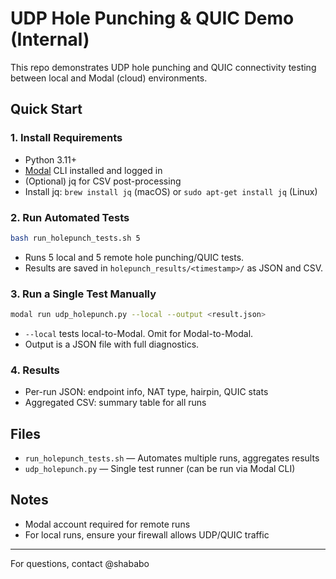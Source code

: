 # UDP Hole Punching & QUIC Demo (Internal)

This repo demonstrates UDP hole punching and QUIC connectivity testing between local and Modal (cloud) environments.

## Quick Start

### 1. Install Requirements
- Python 3.11+
- [Modal](https://modal.com/) CLI installed and logged in
- (Optional) jq for CSV post-processing
- Install jq: `brew install jq` (macOS) or `sudo apt-get install jq` (Linux)

### 2. Run Automated Tests

```bash
bash run_holepunch_tests.sh 5
```
- Runs 5 local and 5 remote hole punching/QUIC tests.
- Results are saved in `holepunch_results/<timestamp>/` as JSON and CSV.

### 3. Run a Single Test Manually

```bash
modal run udp_holepunch.py --local --output <result.json>
```
- `--local` tests local-to-Modal. Omit for Modal-to-Modal.
- Output is a JSON file with full diagnostics.

### 4. Results
- Per-run JSON: endpoint info, NAT type, hairpin, QUIC stats
- Aggregated CSV: summary table for all runs

## Files
- `run_holepunch_tests.sh` — Automates multiple runs, aggregates results
- `udp_holepunch.py` — Single test runner (can be run via Modal CLI)

## Notes
- Modal account required for remote runs
- For local runs, ensure your firewall allows UDP/QUIC traffic

---
For questions, contact @shababo 